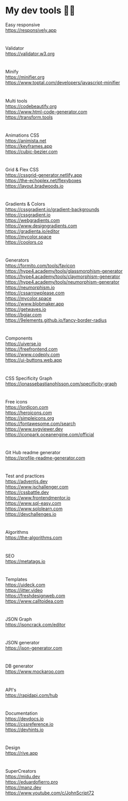# My dev tools 👨‍💻

Easy responsive <br>
https://responsively.app
#
Validator <br>
https://validator.w3.org
#
Minify <br>
https://minifier.org <br>
https://www.toptal.com/developers/javascript-minifier
#
Multi tools <br>
https://codebeautify.org <br>
https://www.html-code-generator.com <br>
https://transform.tools
#
Animations CSS <br>
https://animista.net <br>
https://keyframes.app <br>
https://cubic-bezier.com
#
Grid & Flex CSS <br>
https://cssgrid-generator.netlify.app <br>
https://the-echoplex.net/flexyboxes <br>
https://layout.bradwoods.io
#
Gradients & Colors <br>
https://cssgradient.io/gradient-backgrounds <br>
https://cssgradient.io <br>
https://webgradients.com <br>
https://www.designgradients.com <br>
https://gradienta.io/editor <br>
https://mycolor.space <br>
https://coolors.co
#
Generators <br>
https://formito.com/tools/favicon <br>
https://hype4.academy/tools/glassmorphism-generator  <br>
https://hype4.academy/tools/claymorphism-generator  <br>
https://hype4.academy/tools/neumorphism-generator  <br>
https://neumorphism.io <br>
https://cssarrowplease.com <br>
https://mycolor.space <br>
https://www.blobmaker.app <br>
https://getwaves.io <br>
https://bgjar.com <br>
https://9elements.github.io/fancy-border-radius
#
Components <br>
https://uiverse.io <br>
https://freefrontend.com <br>
https://www.codeply.com <br>
https://ui-buttons.web.app
#
CSS Specificity Graph <br>
https://jonassebastianohlsson.com/specificity-graph
#
Free icons <br>
https://lordicon.com <br>
https://heroicons.com <br>
https://simpleicons.org <br>
https://fontawesome.com/search <br>
https://www.svgviewer.dev <br>
https://iconpark.oceanengine.com/official
#
Git Hub readme generator <br>
https://profile-readme-generator.com
#
Test and practices <br>
https://adventjs.dev <br>
https://www.jschallenger.com <br>
https://cssbattle.dev <br>
https://www.frontendmentor.io <br>
https://www.sql-easy.com <br>
https://www.sololearn.com <br>
https://devchallenges.io
#
Algorithms <br>
https://the-algorithms.com
#
SEO <br>
https://metatags.io
#
Templates <br>
https://uideck.com <br>
https://jitter.video <br>
https://freshdesignweb.com <br>
https://www.calltoidea.com
#
JSON Graph <br>
https://jsoncrack.com/editor
#
JSON generator <br>
https://json-generator.com
#
DB generator <br>
https://www.mockaroo.com
#
API's <br>
https://rapidapi.com/hub
#
Documentation <br>
https://devdocs.io <br>
https://cssreference.io <br>
https://devhints.io
#
Design <br>
https://rive.app
#
SuperCreators <br>
https://midu.dev <br>
https://eduardofierro.pro <br>
https://manz.dev <br>
https://www.youtube.com/c/JohnScript72
